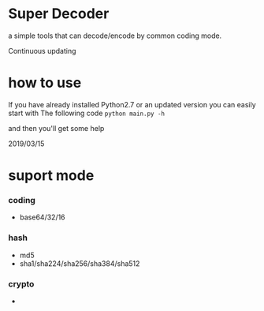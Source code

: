 # Super Decoder
a simple tools that can decode/encode by common coding mode.

Continuous updating


# how to use

If you have already installed Python2.7 or an updated version
you can easily start with The following code
`python main.py -h`

and then you'll get some help

2019/03/15 

# suport mode

### coding 
- base64/32/16

### hash
- md5
- sha1/sha224/sha256/sha384/sha512

### crypto
- 
